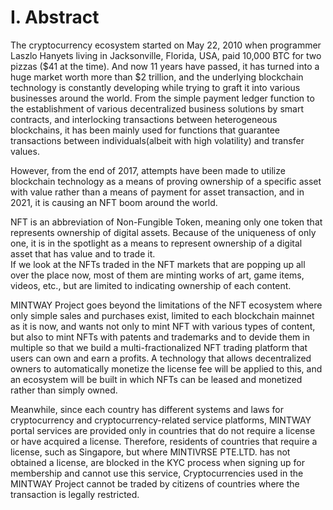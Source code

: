 # Ⅰ. Abstract

The cryptocurrency ecosystem started on May 22, 2010 when programmer Laszlo Hanyets living in Jacksonville, Florida, USA, paid 10,000 BTC for two pizzas ($41 at the time). And now 11 years have passed, it has turned into a huge market worth more than $2 trillion, and the underlying blockchain technology is constantly developing while trying to graft it into various businesses around the world. From the simple payment ledger function to the establishment of various decentralized business solutions by smart contracts, and interlocking transactions between heterogeneous blockchains, it has been mainly used for functions that guarantee transactions between individuals(albeit with high volatility) and transfer values.

However, from the end of 2017, attempts have been made to utilize blockchain technology as a means of proving ownership of a specific asset with value rather than a means of payment for asset transaction, and in 2021, it is causing an NFT boom around the world.

NFT is an abbreviation of Non-Fungible Token, meaning only one token that represents ownership of digital assets. Because of the uniqueness of only one, it is in the spotlight as a means to represent ownership of a digital asset that has value and to trade it.   \
If we look at the NFTs traded in the NFT markets that are popping up all over the place now, most of them are minting works of art, game items, videos, etc., but are limited to indicating ownership of each content.

MINTWAY Project goes beyond the limitations of the NFT ecosystem where only simple sales and purchases exist, limited to each blockchain mainnet as it is now, and wants not only to mint NFT with various types of content, but also to mint NFTs with patents and trademarks and to devide them in multiple so that we build a multi-fractionalized NFT trading platform that users can own and earn a profits. A technology that allows decentralized owners to automatically monetize the license fee will be applied to this, and an ecosystem will be built in which NFTs can be leased and monetized rather than simply owned.

Meanwhile, since each country has different systems and laws for cryptocurrency and cryptocurrency-related service platforms, MINTWAY portal services are provided only in countries that do not require a license or have acquired a license. Therefore, residents of countries that require a license, such as Singapore, but where MINTIVRSE PTE.LTD. has not obtained a license, are blocked in the KYC process when signing up for membership and cannot use this service, Cryptocurrencies used in the MINTWAY Project cannot be traded by citizens of countries where the transaction is legally restricted.
